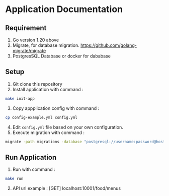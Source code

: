# Application Documentation

## Requirement
1. Go version 1.20 above
2. Migrate, for database migration. https://github.com/golang-migrate/migrate
3. PostgresSQL Database or docker for dababase

## Setup
1. Git clone this repository
2. Install application with command : 
```bash 
make init-app 
```
3. Copy appplication config with command : 
```bash 
cp config-example.yml config.yml
```
4. Edit `config.yml` file based on your own configuration.
5. Execute migration with command : 
```bash 
migrate -path migrations -database "postgresql://username:password@host:port/databasename?sslmode=disable" -verbose up
```


## Run Application
1. Run with command : 
```bash 
make run
```
2. API url example : [GET] localhost:10001/food/menus 
